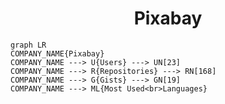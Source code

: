 <h1 align="center">Pixabay</h1>

```mermaid
graph LR
COMPANY_NAME{Pixabay}
COMPANY_NAME ---> U{Users} ---> UN[23]
COMPANY_NAME ---> R{Repositories} ---> RN[168]
COMPANY_NAME ---> G{Gists} ---> GN[19]
COMPANY_NAME ---> ML{Most Used<br>Languages}
```
